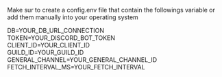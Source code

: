 Make sur to create a config.env file that contain the followings variable or add them manually into your operating system

DB=YOUR_DB_URL_CONNECTION  
TOKEN=YOUR_DISCORD_BOT_TOKEN  
CLIENT_ID=YOUR_CLIENT_ID  
GUILD_ID=YOUR_GUILD_ID  
GENERAL_CHANNEL=YOUR_GENERAL_CHANNEL_ID  
FETCH_INTERVAL_MS=YOUR_FETCH_INTERVAL  
